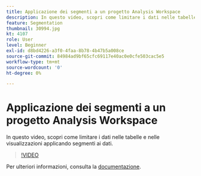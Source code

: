 ```yaml
---
title: Applicazione dei segmenti a un progetto Analysis Workspace
description: In questo video, scopri come limitare i dati nelle tabelle e nelle visualizzazioni applicando segmenti ai dati.
feature: Segmentation
thumbnail: 30994.jpg
kt: 4107
role: User
level: Beginner
exl-id: d8bd4226-a3f0-4faa-8b78-4b47b5a008ce
source-git-commit: 84984ad9bf65cfc69117e40ac0e0cfe503cac5e5
workflow-type: tm+mt
source-wordcount: '0'
ht-degree: 0%

---
```


# Applicazione dei segmenti a un progetto Analysis Workspace

In questo video, scopri come limitare i dati nelle tabelle e nelle visualizzazioni applicando segmenti ai dati.

>[!VIDEO](https://video.tv.adobe.com/v/30994/?quality=12&learn=on)

Per ulteriori informazioni, consulta la [documentazione](https://experienceleague.adobe.com/docs/analytics/components/segmentation/segmentation-workflow/t-seg-apply.html?lang=it).
